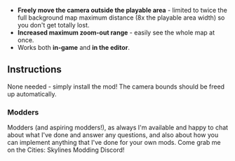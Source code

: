 - **Freely move the camera outside the playable area** - limited to twice the full background map maximum distance (8x the playable area width) so you don't get totally lost.
- **Increased maximum zoom-out range** - easily see the whole map at once.
- Works both **in-game** and **in the editor**.

## Instructions
None needed - simply install the mod!  The camera bounds should be freed up automatically.

### Modders
Modders (and aspiring modders!), as always I'm available and happy to chat about what I've done and answer any questions, and also about how you can implement anything that I've done for your own mods.  Come grab me on the Cities: Skylines Modding Discord!